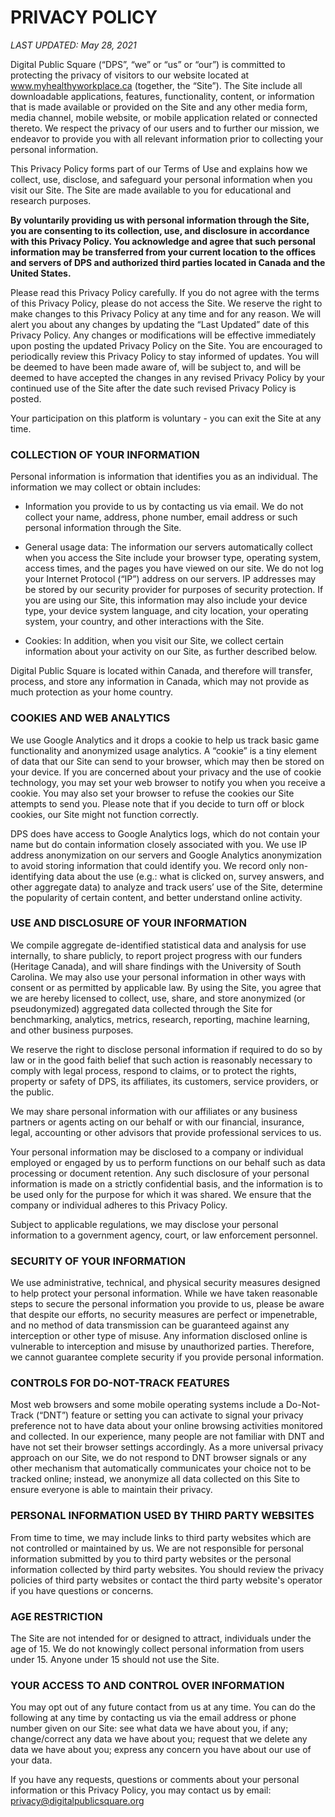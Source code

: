 # **PRIVACY POLICY** 

*LAST UPDATED: May 28, 2021* 

Digital Public Square (“DPS”, “we” or “us” or “our”) is committed to protecting the privacy of visitors to our website located at www.myhealthyworkplace.ca  (together, the “Site”). The Site include all downloadable applications, features, functionality, content, or information that is made available or provided on the Site and any other media form, media channel, mobile website, or mobile application related or connected thereto. We respect the privacy of our users and to further our mission, we endeavor to provide you with all relevant information prior to collecting your personal information.

This Privacy Policy forms part of our Terms of Use and explains how we collect, use, disclose, and safeguard your personal information when you visit our Site. The Site are made available to you for educational and research purposes.

**By voluntarily providing us with personal information through the Site, you are consenting to its collection, use, and disclosure in accordance with this Privacy Policy. You acknowledge and agree that such personal information may be transferred from your current location to the offices and servers of DPS and authorized third parties located in Canada and the United States.**

Please read this Privacy Policy carefully. If you do not agree with the terms of this Privacy Policy, please do not access the Site. We reserve the right to make changes to this Privacy Policy at any time and for any reason. We will alert you about any changes by updating the “Last Updated” date of this Privacy Policy. Any changes or modifications will be effective immediately upon posting the updated Privacy Policy on the Site. You are encouraged to periodically review this Privacy Policy to stay informed of updates. You will be deemed to have been made aware of, will be subject to, and will be deemed to have accepted the changes in any revised Privacy Policy by your continued use of the Site after the date such revised Privacy Policy is posted.  

Your participation on this platform is voluntary - you can exit the Site at any time.


### **COLLECTION OF YOUR INFORMATION**

Personal information is information that identifies you as an individual. The information we may collect or obtain includes: 

- Information you provide to us by contacting us via email. We do not collect your name, address, phone number, email address or such personal information through the Site. 

- General usage data: The information our servers automatically collect when you access the Site include your browser type, operating system, access times, and the pages you have viewed on our site. We do not log your Internet Protocol (“IP”) address on our servers. IP addresses may be stored by our security provider for purposes of security protection. If you are using our Site, this information may also include your device type, your device system language, and city location, your operating system, your country, and other interactions with the Site.

- Cookies: In addition, when you visit our Site, we collect certain information about your activity on our Site, as further described below.

Digital Public Square is located within Canada, and therefore will transfer, process, and store any information in Canada, which may not provide as much protection as your home country. 
 
### **COOKIES AND WEB ANALYTICS**

We use Google Analytics and it drops a cookie to help us track basic game functionality and anonymized usage analytics. A “cookie” is a tiny element of data that our Site can send to your browser, which may then be stored on your device. If you are concerned about your privacy and the use of cookie technology, you may set your web browser to notify you when you receive a cookie. You may also set your browser to refuse the cookies our Site attempts to send you. Please note that if you decide to turn off or block cookies, our Site might not function correctly.

DPS does have access to Google Analytics logs, which do not contain your name but do contain information closely associated with you. We use IP address anonymization on our servers and Google Analytics anonymization to avoid storing information that could identify you. We record only non-identifying data about the use (e.g.: what is clicked on, survey answers, and other aggregate data) to analyze and track users’ use of the Site, determine the popularity of certain content, and better understand online activity.
 
### **USE AND DISCLOSURE OF YOUR INFORMATION**

We compile aggregate de-identified statistical data and analysis for use internally, to share publicly, to report project progress with our funders (Heritage Canada), and will share findings with the University of South Carolina. We may also use your personal information in other ways with consent or as permitted by applicable law. By using the Site, you agree that we are hereby licensed to collect, use, share, and store anonymized (or pseudonymized) aggregated data collected through the Site for benchmarking, analytics, metrics, research, reporting, machine learning, and other business purposes. 

We reserve the right to disclose personal information if required to do so by law or in the good faith belief that such action is reasonably necessary to comply with legal process, respond to claims, or to protect the rights, property or safety of DPS, its affiliates, its customers, service providers, or the public.

We may share personal information with our affiliates or any business partners or agents acting on our behalf or with our financial, insurance, legal, accounting or other advisors that provide professional services to us.

Your personal information may be disclosed to a company or individual employed or engaged by us to perform functions on our behalf such as data processing or document retention. Any such disclosure of your personal information is made on a strictly confidential basis, and the information is to be used only for the purpose for which it was shared. We ensure that the company or individual adheres to this Privacy Policy.

Subject to applicable regulations, we may disclose your personal information to a government agency, court, or law enforcement personnel.

### **SECURITY OF YOUR INFORMATION**
 
We use administrative, technical, and physical security measures designed to help protect your personal information. While we have taken reasonable steps to secure the personal information you provide to us, please be aware that despite our efforts, no security measures are perfect or impenetrable, and no method of data transmission can be guaranteed against any interception or other type of misuse.  Any information disclosed online is vulnerable to interception and misuse by unauthorized parties. Therefore, we cannot guarantee complete security if you provide personal information.
  
### **CONTROLS FOR DO-NOT-TRACK FEATURES** 
 
Most web browsers and some mobile operating systems include a Do-Not-Track (“DNT”) feature or setting you can activate to signal your privacy preference not to have data about your online browsing activities monitored and collected. In our experience, many people are not familiar with DNT and have not set their browser settings accordingly. As a more universal privacy approach on our Site, we do not respond to DNT browser signals or any other mechanism that automatically communicates your choice not to be tracked online; instead, we anonymize all data collected on this Site to ensure everyone is able to maintain their privacy.

### **PERSONAL INFORMATION USED BY THIRD PARTY WEBSITES**

From time to time, we may include links to third party websites which are not controlled or maintained by us. We are not responsible for personal information submitted by you to third party websites or the personal information collected by third party websites. You should review the privacy policies of third party websites or contact the third party website's operator if you have questions or concerns.

### **AGE RESTRICTION**

The Site are not intended for or designed to attract, individuals under the age of 15. We do not knowingly collect personal information from users under 15. Anyone under 15 should not use the Site. 

### **YOUR ACCESS TO AND CONTROL OVER INFORMATION**

You may opt out of any future contact from us at any time. You can do the following at any time by contacting us via the email address or phone number given on our Site: see what data we have about you, if any; change/correct any data we have about you; request that we delete any data we have about you; express any concern you have about our use of your data.

If you have any requests, questions or comments about your personal information or this Privacy Policy, you may contact us by email: [privacy@digitalpublicsquare.org](mailto:privacy@digitalpublicsquare.org)
